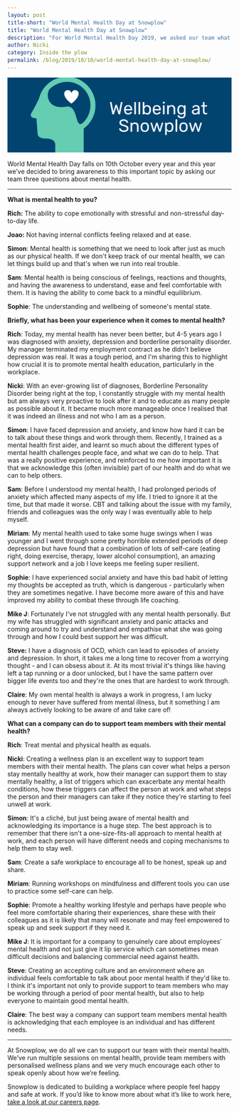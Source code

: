 ```yaml
---
layout: post
title-short: "World Mental Health Day at Snowplow"
title: "World Mental Health Day at Snowplow"
description: "For World Mental Health Day 2019, we asked our team what mental health meant to them."
author: Nicki
category: Inside the plow
permalink: /blog/2019/10/10/world-mental-health-day-at-snowplow/
---
```


![mental-health](/assets/img/blog/2019/10/mental-health.png) 


World Mental Health Day falls on 10th October every year and this year we’ve decided to bring awareness to this important topic by asking our team three questions about mental health.



---


**What is mental health to you?**

**Rich:** The ability to cope emotionally with stressful and non-stressful day-to-day life.

**Joao:** Not having internal conflicts feeling relaxed and at ease.

**Simon**: Mental health is something that we need to look after just as much as our physical health. If we don't keep track of our mental health, we can let things build up and that's when we  run into real trouble.

**Sam**: Mental health is being conscious of feelings, reactions and thoughts, and having the awareness to understand, ease and feel comfortable with them. It is having the ability to come back to a mindful equilibrium.

**Sophie**: The understanding and wellbeing of someone's mental state. 

**Briefly, what has been your experience when it comes to mental health?**

**Rich**: Today, my mental health has never been better, but 4-5 years ago I was diagnosed with anxiety, depression and borderline personality disorder. My manager terminated my employment contract as he didn't believe depression was real. It was a tough period, and I'm sharing this to highlight how crucial it is to promote mental health education, particularly in the workplace.

**Nicki**: With an ever-growing list of diagnoses, Borderline Personality Disorder being right at the top, I constantly struggle with my mental health but am always very proactive to look after it and to educate as many people as possible about it. It became much more manageable once I realised that it was indeed an illness and not who I am as a person. 

**Simon**: I have faced depression and anxiety, and know how hard it can be to talk about these things and work through them. Recently, I trained as a mental health first aider, and learnt so much about the different types of mental health challenges people face, and what we can do to help. That was a really positive experience, and reinforced to me how important it is that we acknowledge this (often invisible) part of our health and do what we can to help others. 

**Sam**: Before I understood my mental health, I had prolonged periods of anxiety which affected many aspects of my life. I tried to ignore it at the time, but that made it worse. CBT and talking about the issue with my family, friends and colleagues was the only way I was eventually able to help myself.

**Miriam**: My mental health used to take some huge swings when I was younger and I went through some pretty horrible extended periods of deep depression but have found that a combination of lots of self-care (eating right, doing exercise, therapy, lower alcohol consumption), an amazing support network and a job I love keeps me feeling super resilient.

**Sophie**: I have experienced social anxiety and have this bad habit of letting my thoughts be accepted as truth, which is dangerous - particularly when they are sometimes negative. I have become more aware of this and have improved my ability to combat these through life coaching.

**Mike J**: Fortunately I've not struggled with any mental health personally. But my wife has struggled with significant anxiety and panic attacks and coming around to try and understand and empathise what she was going through and how I could best support her was difficult. 

**Steve:** I have a diagnosis of OCD, which can lead to episodes of anxiety and depression. In short, it takes me a long time to recover from a worrying thought - and I can obsess about it. At its most trivial it's things like having left a tap running or a door unlocked, but I have the same pattern over bigger life events too and they're the ones that are hardest to work through. 

**Claire**: My own mental health is always a work in progress, I am lucky enough to never have suffered from mental illness, but it something I am always actively looking to be aware of and take care of!

**What can a company can do to support team members with their mental health?**

**Rich**: Treat mental and physical health as equals. 

**Nicki**: Creating a wellness plan is an excellent way to support team members with their mental health. The plans can cover what helps a person stay mentally healthy at work, how their manager can support them to stay mentally healthy, a list of triggers which can exacerbate any mental health conditions, how these triggers can affect the person at work and what steps the person and their managers can take if they notice they're starting to feel unwell at work.

**Simon**: It's a cliché, but just being aware of mental health and acknowledging its  importance is a huge step. The best approach is to remember that there isn't a one-size-fits-all approach to mental health at work, and each person will have different needs and coping mechanisms to help them to stay well. 

**Sam**: Create a safe workplace to encourage all to be honest, speak up and share. 

**Miriam**: Running workshops on mindfulness and different tools you can use to practice some self-care can help.

**Sophie**: Promote a healthy working lifestyle and perhaps have people who feel more comfortable sharing their experiences, share these with their colleagues as it is likely that many will resonate and may feel empowered to speak up and seek support if they need it.

**Mike J**: It is important for a company to genuinely care about employees’ mental health and not just give it lip service which can sometimes mean difficult decisions and balancing commercial need against health.

**Steve**: Creating an accepting culture and an environment where an individual feels comfortable to talk about poor mental health if they'd like to. I think it's important not only to provide support to team members who may be working through a period of poor mental health, but also to help everyone to maintain good mental health. 

**Claire**: The best way a company can support team members mental health is acknowledging that each employee is an individual and has different needs.



---


At Snowplow, we do all we can to support our team with their mental health. We’ve run multiple sessions on mental health, provide team members with personalised wellness plans and we very much encourage each other to speak openly about how we’re feeling.

Snowplow is dedicated to building a workplace where people feel happy and safe at work. If you’d like to know more about what it’s like to work here, [take a look at our careers page](https://snowplowanalytics.com/company/careers/). 